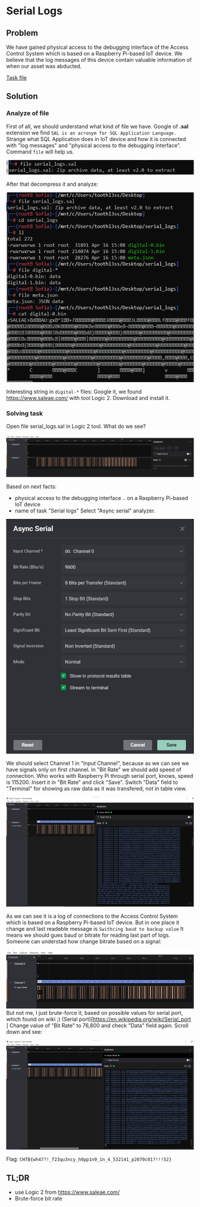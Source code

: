 # Serial Logs

## Problem

We have gained physical access to the debugging interface of the Access Control System which is based on a Raspberry Pi-based IoT device. We believe that the log messages of this device contain valuable information of when our asset was abducted.

[Task file](files/serial_logs.sal)

## Solution

### Analyze of file

First of all, we should understand what kind of file we have.
Google of __.sal__ extension we find ```SAL is an acronym for SQL Application Language.```
Strange what SQL Application does in IoT device and how it is connected with "log messages" and "physical access to the debugging interface". 
Command ```file``` will help us.

![File command](files/file_cmd.png)

After that decompress it and analyze:

![Analyze](files/analyze_file.png)

Interesting string in ```digital-*``` files:
<SALEAE>
Google it, we found https://www.saleae.com/ with tool Logic 2.
Download and install it.

### Solving task

Open file serial_logs.sal in Logic 2 tool.
What do we see?

![signals](files/signals.png)

Based on next facts:
* physical access to the debugging interface .. on a Raspberry Pi-based IoT device
* name of task "Serial logs"
Select "Async serial" analyzer.

![analyzer](files/analyzer_conf.png)

We should select Channel 1 in "Input Channel", because as we can see we have signals only on first channel.
In "Bit Rate" we should add speed of connection.
Who works with Raspberry Pi through serial port, knows, speed is 115200. Insert it in "Bit Rate" and click "Save".
Switch "Data" field to "Terminal" for showing as raw data as it was transfered, not in table view.

![data](files/data_view.png)

As we can see it is a log of connections to the Access Control System which is based on a Raspberry Pi-based IoT device.
But in one place it change and last readeble message is ```Swithcing baud to backup value```
It means we should gues baud or bitrate for reading last part of logs.
Someone can understad how change bitrate based on a signal:

![signals](files/biger_signals.png)
But not me, I just brute-force it, based on possible values for serial port, which found on wiki ;)
(Serial port)[https://en.wikipedia.org/wiki/Serial_port ]
Change value of "Bit Rate" to 76,800 and check "Data" field again.
Scroll down and see:

![flag](files/flag.png)

Flag: ```CHTB{wh47?!_f23qu3ncy_h0pp1n9_1n_4_532141_p2070c01?!!!52}```

## TL;DR

  - use Logic 2 from https://www.saleae.com/ 
  - Brute-force bit rate


